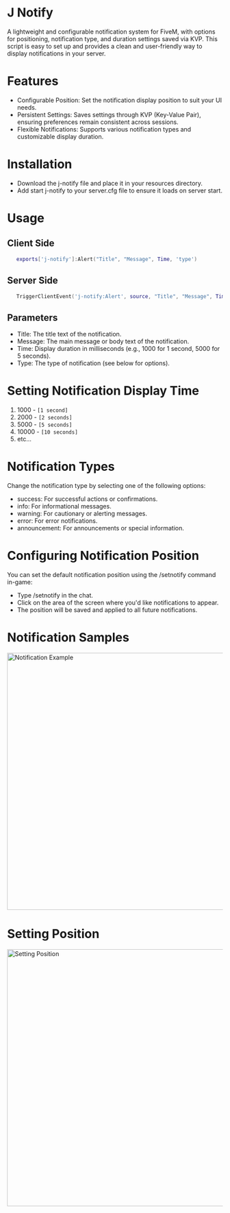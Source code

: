 # J Notify
A lightweight and configurable notification system for FiveM, with options for positioning, notification type, and duration settings saved via KVP. This script is easy to set up and provides a clean and user-friendly way to display notifications in your server.

# Features
* Configurable Position: Set the notification display position to suit your UI needs.
* Persistent Settings: Saves settings through KVP (Key-Value Pair), ensuring preferences remain consistent across sessions.
* Flexible Notifications: Supports various notification types and customizable display duration.

# Installation
* Download the j-notify file and place it in your resources directory.
* Add start j-notify to your server.cfg file to ensure it loads on server start.

# Usage

## Client Side
```lua
   exports['j-notify']:Alert("Title", "Message", Time, 'type')

```
## Server Side
```lua
   TriggerClientEvent('j-notify:Alert', source, "Title", "Message", Time, 'type')

```

## Parameters
* Title: The title text of the notification.
* Message: The main message or body text of the notification.
* Time: Display duration in milliseconds (e.g., 1000 for 1 second, 5000 for 5 seconds).
* Type: The type of notification (see below for options).

# Setting Notification Display Time
   1. 1000 - `[1 second]`
   2. 2000 - `[2 seconds]`
   3. 5000 - `[5 seconds]`
   4. 10000 - `[10 seconds]`
   5. etc...

# Notification Types

Change the notification type by selecting one of the following options:

* success: For successful actions or confirmations.
* info: For informational messages.
* warning: For cautionary or alerting messages.
* error: For error notifications.
* announcement: For announcements or special information.

# Configuring Notification Position
You can set the default notification position using the /setnotify command in-game:

* Type /setnotify in the chat.
* Click on the area of the screen where you'd like notifications to appear.
* The position will be saved and applied to all future notifications.

# Notification Samples

<img src="https://r2.fivemanage.com/WcNmcqGHf2fa5LZLnVlft/images/notify.png" alt="Notification Example" width="600" height = "600"/>

# Setting Position

<img src="https://r2.fivemanage.com/WcNmcqGHf2fa5LZLnVlft/images/set_notify.png" alt="Setting Position" width="600" height = "600"/>
